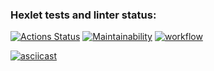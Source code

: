 ### Hexlet tests and linter status:
[![Actions Status](https://github.com/zyto/php-project-lvl1/workflows/hexlet-check/badge.svg)](https://github.com/zyto/php-project-lvl1/actions)
[![Maintainability](https://api.codeclimate.com/v1/badges/a99a88d28ad37a79dbf6/maintainability)](https://codeclimate.com/github/codeclimate/codeclimate/maintainability)
[![workflow](https://github.com/zyto/php-project-lvl1/actions/workflows/workflow.yml/badge.svg)](https://github.com/zyto/php-project-lvl1/actions/workflows/workflow.yml)

[![asciicast](https://asciinema.org/a/cUhNemFcarLqJdZ2JoTEMAE0K.svg)](https://asciinema.org/a/cUhNemFcarLqJdZ2JoTEMAE0K)